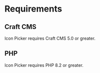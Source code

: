 # Requirements

## Craft CMS
Icon Picker requires Craft CMS 5.0 or greater.

## PHP
Icon Picker requires PHP 8.2 or greater.
